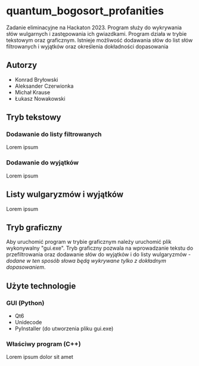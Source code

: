 # quantum_bogosort_profanities

Zadanie eliminacyjne na Hackaton 2023. Program służy do wykrywania słów wulgarnych i zastępowania ich gwiazdkami. Program działa w trybie tekstowym oraz graficznym. Istnieje możliwość dodawania słów do list słów filtrowanych i wyjątków oraz określenia dokładności dopasowania

## Autorzy

- Konrad Bryłowski
- Aleksander Czerwionka
- Michał Krause
- Łukasz Nowakowski

## Tryb tekstowy

### Dodawanie do listy filtrowanych

Lorem ipsum

### Dodawanie do wyjątków

Lorem ipsum

## Listy wulgaryzmów i wyjątków

Lorem ipsum

## Tryb graficzny

Aby uruchomić program w trybie graficznym należy uruchomić plik wykonywalny "gui.exe". Tryb graficzny pozwala na wprowadzanie tekstu do przefiltrowania oraz dodawanie słów do wyjątków i do listy wulgaryzmów - *dodane w ten sposób słowa będą wykrywane tylko z dokładnym dopasowaniem*.

## Użyte technologie

### GUI (Python)

- Qt6
- Unidecode
- PyInstaller (do utworzenia pliku gui.exe)

### Właściwy program (C++)

Lorem ipsum dolor sit amet
